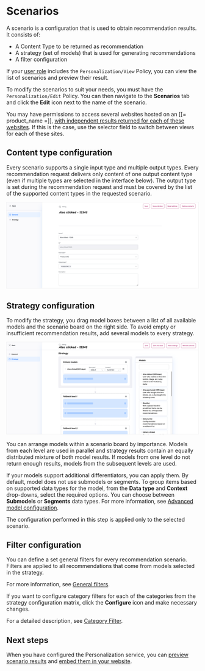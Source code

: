 # Scenarios

A scenario is a configuration that is used to obtain recommendation results. 
It consists of:

- A Content Type to be returned as recommendation 
- A strategy (set of models) that is used for generating recommendations
- A filter configuration

If your [user role](../site_organization/organizing_the_site.md#permissions) includes 
the `Personalization/View` Policy, you can view the list of scenarios and preview their result.

To modify the scenarios to suit your needs, you must have the `Personalization/Edit` Policy.
You can then navigate to the **Scenarios** tab and click the **Edit** icon next to 
the name of the scenario.

You may have permissions to access several websites hosted on an [[= product_name =]], 
[with independent results returned for each of these websites](use_cases.md#multiple-website-hosting).
If this is the case, use the selector field to switch between views for each of these sites.

## Content type configuration

Every scenario supports a single input type and multiple output types. 
Every recommendation request delivers only content of one output content type 
(even if multiple types are selected in the interface below). 
The output type is set during the recommendation request and must be covered by 
the list of the supported content types in the requested scenario.

![Basic scenario configuration](img/scenario_configuration.png "Basic scenario configuration")

## Strategy configuration

To modify the strategy, you drag model boxes between a list of all available models and the scenario 
board on the right side.
To avoid empty or insufficient recommendation results, add several models to every strategy.

![Strategy configuration](img/scenario_configuration_strategy.png "Strategy configuration")

You can arrange models within a scenario board by importance.
Models from each level are used in parallel and strategy results contain an equally 
distributed mixture of both model results. 
If models from one level do not return enough results, models from the 
subsequent levels are used.

If your models support additional differentiators, you can apply them. By default, model does not use submodels or segments.
To group items based on supported data types for the model, from the **Data type** and **Context** drop-downs, select the required options.
You can choose between **Submodels** or **Segments** data types.
For more information, see [Advanced model configuration](recommendation_models.md#advanced-model-configuration). 

The configuration performed in this step is applied only to the selected scenario.

## Filter configuration

You can define a set general filters for every recommendation scenario.
Filters are applied to all recommendations that come from models selected in the strategy.

For more information, see [General filters](filters.md#general-filters).

If you want to configure category filters for each of the categories from the strategy configuration matrix,
click the **Configure** icon and make necessary changes.

For a detailed description, see [Category Filter](filters.md#category-filter).

## Next steps

When you have configured the Personalization service, you can 
[preview scenario results](previewing_scenario.md) and 
[embed them in your website](integrating_results.md).
